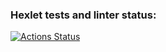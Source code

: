 ### Hexlet tests and linter status:
[![Actions Status](https://github.com/evgeny-alex/java-project-lvl2/workflows/hexlet-check/badge.svg)](https://github.com/evgeny-alex/java-project-lvl2/actions)